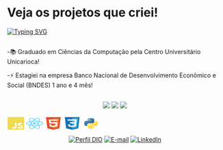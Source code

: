 # Veja os projetos que criei!

[![Typing SVG](https://readme-typing-svg.demolab.com/?font=Courier&color=FFFF&size=35&center=true&vCenter=true&width=1350&+lines=Pleasure,+My+name+is+Gabriel+Alves!;I+Have+24+years+old!;I'm+from+Brazil,+RJ!;Study+computer+science+at+the+university’s+unicariotic+center+;Welcome!+:%29&)](https://git.io/typing-svg)
##
-📚 Graduado em Ciências da Computação pela Centro Universitário Unicarioca!

-⚡ Estagiei na empresa Banco Nacional de Desenvolvimento Econômico e Social (BNDES) 1 ano e 4 mês!
##
<!--
*Gabriel1000000/Gabriel1000000* is a ✨ special ✨ repository because its `README.md` (this file) appears on your GitHub profile.

Here are some ideas to get you started:

- 🔭 I’m currently working on ...
 
- 👯 I’m looking to collaborate on ...
- 🤔 I’m looking for help with ...
- 💬 Ask me about ...
- 📫 How to reach me: ...
- 😄 Pronouns: ...
- ⚡ Fun fact: ...
-->
  <div align="center">
<!--    <a href="https://github.com/Gabriel1000000" text-decoration: none> -->
    <img height="180em" src="https://github-readme-stats.vercel.app/api?username=Gabriel1000000&show_icons=true&theme=highcontrast&include_all_commits=true&count_private=true"/>
    <img height="180em" src="https://github-readme-stats.vercel.app/api/top-langs/?username=Gabriel1000000&layout=compact&langs_count=7&theme=highcontrast"/>
    <img height="180em" src="https://github-readme-stats-git-masterrstaa-rickstaa.vercel.app/api/top-langs/?username=Gabriel1000000&show_icons=true&theme=highcontrast"/>
  </div>
  <div style="display: inline_block"><br>
   <img align="center" alt="Gariel-Js" height="30" width="40"src="https://raw.githubusercontent.com/devicons/devicon/master/icons/javascript/javascript-plain.svg">
   <img align="center" alt="Gariel-React" height="30" width="40" src="https://raw.githubusercontent.com/devicons/devicon/master/icons/react/react-original.svg">
   <img align="center" alt="Gariel-HTML" height="30" width="40" src="https://raw.githubusercontent.com/devicons/devicon/master/icons/html5/html5-original.svg">
   <img align="center" alt="Gariel-CSS" height="30" width="40" src="https://raw.githubusercontent.com/devicons/devicon/master/icons/css3/css3-original.svg">
   <a href="https://github.com/Gabriel1000000/app-sabor-express" text-decoration: none>
    <img align="center" alt="Gariel-Python" height="30" width="40" src="https://raw.githubusercontent.com/devicons/devicon/master/icons/python/python-original.svg">
   </a>
 </div>

 <div align="center">

[![Perfil DIO](https://img.shields.io/badge/-Meu%20Perfil%20na%20DIO-30A3DC?style=for-the-badge)](https://web.dio.me/users/gabriel_varella1327)
[![E-mail](https://img.shields.io/badge/-Email-000?style=for-the-badge&logo=microsoft-outlook&logoColor=E94D5F)](mailto:gabriel.alves.varella@gmail.com)
[![LinkedIn](https://img.shields.io/badge/-LinkedIn-000?style=for-the-badge&logo=linkedin&logoColor=30A3DC)](https://www.linkedin.com/in/gabriel-alves-varella-da-costa-07883a235)

</div>





